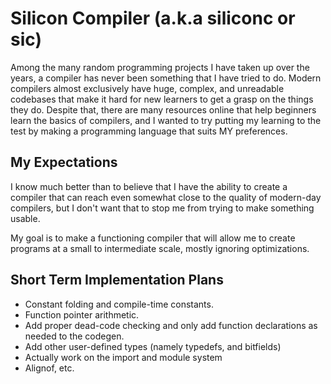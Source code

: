 # Silicon Compiler (a.k.a siliconc or sic)
Among the many random programming projects I have taken up over the years,
a compiler has never been something that I have tried to do. Modern compilers
almost exclusively have huge, complex, and unreadable codebases that make it
hard for new learners to get a grasp on the things they do. Despite that,
there are many resources online that help beginners learn the basics of
compilers, and I wanted to try putting my learning to the test by making
a programming language that suits MY preferences.

## My Expectations
I know much better than to believe that I have the ability to create a
compiler that can reach even somewhat close to the quality of modern-day
compilers, but I don't want that to stop me from trying to make something
usable.

My goal is to make a functioning compiler that will allow me to create
programs at a small to intermediate scale, mostly ignoring optimizations.

## Short Term Implementation Plans
- Constant folding and compile-time constants.
- Function pointer arithmetic.
- Add proper dead-code checking and only add function declarations as needed to the
  codegen.
- Add other user-defined types (namely typedefs, and bitfields)
- Actually work on the import and module system
- Alignof, etc.
